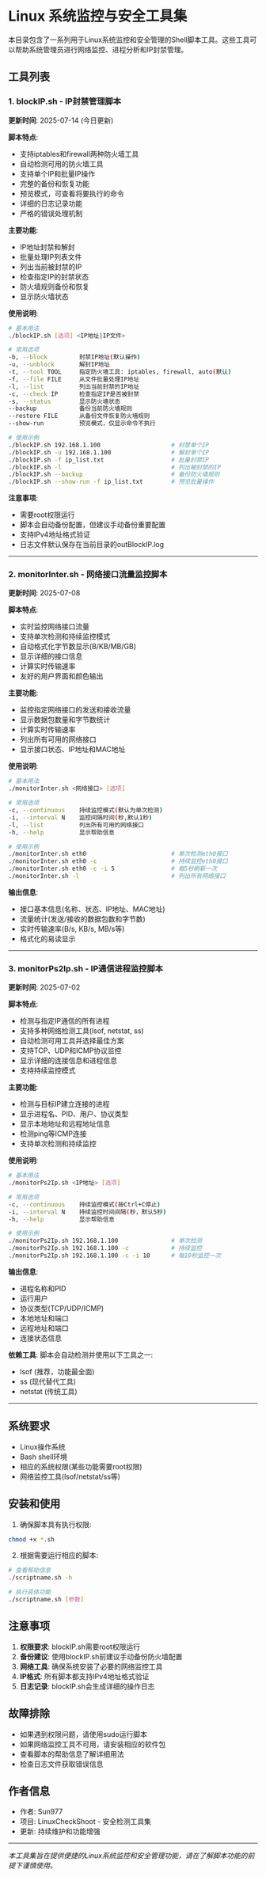 # Linux 系统监控与安全工具集

本目录包含了一系列用于Linux系统监控和安全管理的Shell脚本工具。这些工具可以帮助系统管理员进行网络监控、进程分析和IP封禁管理。

## 工具列表

### 1. blockIP.sh - IP封禁管理脚本

**更新时间**: 2025-07-14 (今日更新)

**脚本特点**:
- 支持iptables和firewall两种防火墙工具
- 自动检测可用的防火墙工具
- 支持单个IP和批量IP操作
- 完整的备份和恢复功能
- 预览模式，可查看将要执行的命令
- 详细的日志记录功能
- 严格的错误处理机制

**主要功能**:
- IP地址封禁和解封
- 批量处理IP列表文件
- 列出当前被封禁的IP
- 检查指定IP的封禁状态
- 防火墙规则备份和恢复
- 显示防火墙状态

**使用说明**:
```bash
# 基本用法
./blockIP.sh [选项] <IP地址|IP文件>

# 常用选项
-b, --block         封禁IP地址(默认操作)
-u, --unblock       解封IP地址
-t, --tool TOOL     指定防火墙工具: iptables, firewall, auto(默认)
-f, --file FILE     从文件批量处理IP地址
-l, --list          列出当前封禁的IP地址
-c, --check IP      检查指定IP是否被封禁
-s, --status        显示防火墙状态
--backup            备份当前防火墙规则
--restore FILE      从备份文件恢复防火墙规则
--show-run          预览模式，仅显示命令不执行

# 使用示例
./blockIP.sh 192.168.1.100                    # 封禁单个IP
./blockIP.sh -u 192.168.1.100                 # 解封单个IP
./blockIP.sh -f ip_list.txt                   # 批量封禁IP
./blockIP.sh -l                               # 列出被封禁的IP
./blockIP.sh --backup                         # 备份防火墙规则
./blockIP.sh --show-run -f ip_list.txt        # 预览批量操作
```

**注意事项**:
- 需要root权限运行
- 脚本会自动备份配置，但建议手动备份重要配置
- 支持IPv4地址格式验证
- 日志文件默认保存在当前目录的outBlockIP.log

---

### 2. monitorInter.sh - 网络接口流量监控脚本

**更新时间**: 2025-07-08

**脚本特点**:
- 实时监控网络接口流量
- 支持单次检测和持续监控模式
- 自动格式化字节数显示(B/KB/MB/GB)
- 显示详细的接口信息
- 计算实时传输速率
- 友好的用户界面和颜色输出

**主要功能**:
- 监控指定网络接口的发送和接收流量
- 显示数据包数量和字节数统计
- 计算实时传输速率
- 列出所有可用的网络接口
- 显示接口状态、IP地址和MAC地址

**使用说明**:
```bash
# 基本用法
./monitorInter.sh <网络接口> [选项]

# 常用选项
-c, --continuous    持续监控模式(默认为单次检测)
-i, --interval N    监控间隔时间(秒,默认1秒)
-l, --list          列出所有可用的网络接口
-h, --help          显示帮助信息

# 使用示例
./monitorInter.sh eth0                        # 单次检测eth0接口
./monitorInter.sh eth0 -c                     # 持续监控eth0接口
./monitorInter.sh eth0 -c -i 5                # 每5秒刷新一次
./monitorInter.sh -l                          # 列出所有网络接口
```

**输出信息**:
- 接口基本信息(名称、状态、IP地址、MAC地址)
- 流量统计(发送/接收的数据包数和字节数)
- 实时传输速率(B/s, KB/s, MB/s等)
- 格式化的易读显示

---

### 3. monitorPs2Ip.sh - IP通信进程监控脚本

**更新时间**: 2025-07-02

**脚本特点**:
- 检测与指定IP通信的所有进程
- 支持多种网络检测工具(lsof, netstat, ss)
- 自动检测可用工具并选择最佳方案
- 支持TCP、UDP和ICMP协议监控
- 显示详细的连接信息和进程信息
- 支持持续监控模式

**主要功能**:
- 检测与目标IP建立连接的进程
- 显示进程名、PID、用户、协议类型
- 显示本地地址和远程地址信息
- 检测ping等ICMP连接
- 支持单次检测和持续监控

**使用说明**:
```bash
# 基本用法
./monitorPs2Ip.sh <IP地址> [选项]

# 常用选项
-c, --continuous    持续监控模式(按Ctrl+C停止)
-i, --interval N    持续监控时间间隔(秒，默认5秒)
-h, --help          显示帮助信息

# 使用示例
./monitorPs2Ip.sh 192.168.1.100               # 单次检测
./monitorPs2Ip.sh 192.168.1.100 -c            # 持续监控
./monitorPs2Ip.sh 192.168.1.100 -c -i 10      # 每10秒监控一次
```

**输出信息**:
- 进程名称和PID
- 运行用户
- 协议类型(TCP/UDP/ICMP)
- 本地地址和端口
- 远程地址和端口
- 连接状态信息

**依赖工具**:
脚本会自动检测并使用以下工具之一:
- lsof (推荐，功能最全面)
- ss (现代替代工具)
- netstat (传统工具)

---

## 系统要求

- Linux操作系统
- Bash shell环境
- 相应的系统权限(某些功能需要root权限)
- 网络监控工具(lsof/netstat/ss等)

## 安装和使用

1. 确保脚本具有执行权限:
```bash
chmod +x *.sh
```

2. 根据需要运行相应的脚本:
```bash
# 查看帮助信息
./scriptname.sh -h

# 执行具体功能
./scriptname.sh [参数]
```

## 注意事项

1. **权限要求**: blockIP.sh需要root权限运行
2. **备份建议**: 使用blockIP.sh前建议手动备份防火墙配置
3. **网络工具**: 确保系统安装了必要的网络监控工具
4. **IP格式**: 所有脚本都支持IPv4地址格式验证
5. **日志记录**: blockIP.sh会生成详细的操作日志

## 故障排除

- 如果遇到权限问题，请使用sudo运行脚本
- 如果网络监控工具不可用，请安装相应的软件包
- 查看脚本的帮助信息了解详细用法
- 检查日志文件获取错误信息

## 作者信息

- 作者: Sun977
- 项目: LinuxCheckShoot - 安全检测工具集
- 更新: 持续维护和功能增强

---

*本工具集旨在提供便捷的Linux系统监控和安全管理功能，请在了解脚本功能的前提下谨慎使用。*